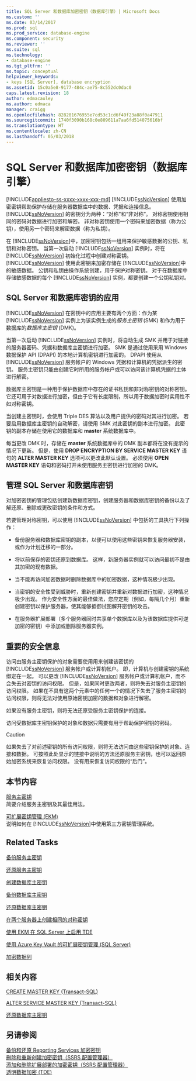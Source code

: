 ```yaml
---
title: SQL Server 和数据库加密密钥（数据库引擎）| Microsoft Docs
ms.custom: ''
ms.date: 03/14/2017
ms.prod: sql
ms.prod_service: database-engine
ms.component: security
ms.reviewer: ''
ms.suite: sql
ms.technology:
- database-engine
ms.tgt_pltfrm: ''
ms.topic: conceptual
helpviewer_keywords:
- keys [SQL Server], database encryption
ms.assetid: 15c0a5e8-9177-484c-ae75-8c552dc0dac0
caps.latest.revision: 18
author: edmacauley
ms.author: edmaca
manager: craigg
ms.openlocfilehash: 828201676955e7cd53c1cd6f49f23a88f0a47911
ms.sourcegitcommit: 1740f3090b168c0e809611a7aa6fd514075616bf
ms.translationtype: HT
ms.contentlocale: zh-CN
ms.lasthandoff: 05/03/2018
---
```

# <a name="sql-server-and-database-encryption-keys-database-engine"></a>SQL Server 和数据库加密密钥（数据库引擎）
[!INCLUDE[appliesto-ss-xxxx-xxxx-xxx-md](../../../includes/appliesto-ss-xxxx-xxxx-xxx-md.md)]
  [!INCLUDE[ssNoVersion](../../../includes/ssnoversion-md.md)] 使用加密密钥帮助保护存储在服务器数据库中的数据、凭据和连接信息。 [!INCLUDE[ssNoVersion](../../../includes/ssnoversion-md.md)] 的密钥分为两种：“对称”和“非对称”。 对称密钥使用相同的密码对数据进行加密和解密。 非对称密钥使用一个密码来加密数据（称为公钥），使用另一个密码来解密数据（称为私钥）。  
  
 在 [!INCLUDE[ssNoVersion](../../../includes/ssnoversion-md.md)]中，加密密钥包括一组用来保护敏感数据的公钥、私钥和对称密钥。 当第一次启动 [!INCLUDE[ssNoVersion](../../../includes/ssnoversion-md.md)] 实例时，将在 [!INCLUDE[ssNoVersion](../../../includes/ssnoversion-md.md)] 初始化过程中创建对称密钥。 [!INCLUDE[ssNoVersion](../../../includes/ssnoversion-md.md)] 使用此密钥来加密存储在 [!INCLUDE[ssNoVersion](../../../includes/ssnoversion-md.md)]中的敏感数据。 公钥和私钥由操作系统创建，用于保护对称密钥。 对于在数据库中存储敏感数据的每个 [!INCLUDE[ssNoVersion](../../../includes/ssnoversion-md.md)] 实例，都要创建一个公钥私钥对。  
  
## <a name="applications-for-sql-server-and-database-keys"></a>SQL Server 和数据库密钥的应用  
 [!INCLUDE[ssNoVersion](../../../includes/ssnoversion-md.md)] 在密钥中的应用主要有两个方面：作为某 [!INCLUDE[ssNoVersion](../../../includes/ssnoversion-md.md)] 实例上为该实例生成的*服务主密钥* (SMK) 和作为用于数据库的*数据库主密钥* (DMK)。  
  
 当第一次启动 [!INCLUDE[ssNoVersion](../../../includes/ssnoversion-md.md)] 实例时，将自动生成 SMK 并用于对链接的服务器密码、凭据和数据库主密钥进行加密。 SMK 是通过使用采用 Windows 数据保护 API (DPAPI) 的本地计算机密钥进行加密的。 DPAPI 使用从 [!INCLUDE[ssNoVersion](../../../includes/ssnoversion-md.md)] 服务帐户的 Windows 凭据和计算机的凭据派生的密钥。 服务主密钥只能由创建它时所用的服务帐户或可以访问该计算机凭据的主体进行解密。  
  
 数据库主密钥是一种用于保护数据库中存在的证书私钥和非对称密钥的对称密钥。 它还可用于对数据进行加密，但由于它有长度限制，所以用于数据加密时实用性不如对称密钥。  
  
 当创建主密钥时，会使用 Triple DES 算法以及用户提供的密码对其进行加密。 若要启用数据库主密钥的自动解密，请使用 SMK 对此密钥的副本进行加密。 此密钥的副本存储在使用它的数据库和 **master** 系统数据库中。  
  
 每当更改 DMK 时，存储在 **master** 系统数据库中的 DMK 副本都将在没有提示的情况下更新。 但是，使用 **DROP ENCRYPTION BY SERVICE MASTER KEY** 语句的 **ALTER MASTER KEY** 选项可以更改此默认设置。 必须使用 **OPEN MASTER KEY** 语句和密码打开未使用服务主密钥进行加密的 DMK。  
  
## <a name="managing-sql-server-and-database-keys"></a>管理 SQL Server 和数据库密钥  
 对加密密钥的管理包括创建新数据库密钥，创建服务器和数据库密钥的备份以及了解还原、删除或更改密钥的条件和方式。  
  
 若要管理对称密钥，可以使用 [!INCLUDE[ssNoVersion](../../../includes/ssnoversion-md.md)] 中包括的工具执行下列操作：  
  
-   备份服务器和数据库密钥的副本，以便可以使用这些密钥来恢复服务器安装，或作为计划迁移的一部分。  
  
-   将以前保存的密钥还原到数据库。 这样，新服务器实例就可以访问最初不是由其加密的现有数据。  
  
-   当不能再访问加密数据时删除数据库中的加密数据，这种情况极少出现。  
  
-   当密钥的安全性受到威胁时，重新创建密钥并重新对数据进行加密，这种情况极少出现。 作为安全性方面的最佳做法，您应定期（例如，每隔几个月）重新创建密钥以保护服务器，使其能够抵御试图解开密钥的攻击。  
  
-   在服务器扩展部署（多个服务器同时共享单个数据库以及为该数据库提供可逆加密的密钥）中添加或删除服务器实例。  
  
## <a name="important-security-information"></a>重要的安全信息  
 访问由服务主密钥保护的对象需要使用用来创建该密钥的 [!INCLUDE[ssNoVersion](../../../includes/ssnoversion-md.md)] 服务帐户或计算机帐户。 即，计算机与创建密钥的系统绑定在一起。 可以更改 [!INCLUDE[ssNoVersion](../../../includes/ssnoversion-md.md)] 服务帐户或计算机帐户，而不会失去对密钥的访问权限。 但是，如果同时更改两者，则将失去对服务主密钥的访问权限。 如果在不具有这两个元素中的任何一个的情况下失去了服务主密钥的访问权限，则将无法对使用原始密钥加密的数据和对象进行解密。  
  
 如果没有服务主密钥，则将无法还原受服务主密钥保护的连接。  
  
 访问受数据库主密钥保护的对象和数据只需要有用于帮助保护密钥的密码。  
  
> [!CAUTION]  
>  如果失去了对前述密钥的所有访问权限，则将无法访问由这些密钥保护的对象、连接和数据。 可按照此处显示的链接中说明的方法还原服务主密钥，也可以返回原始加密系统来恢复访问权限。 没有用来恢复访问权限的“后门”。  
  
## <a name="in-this-section"></a>本节内容  
 [服务主密钥](../../../relational-databases/security/encryption/service-master-key.md)  
 简要介绍服务主密钥及其最佳用法。  
  
 [可扩展密钥管理 &#40;EKM&#41;](../../../relational-databases/security/encryption/extensible-key-management-ekm.md)  
 说明如何在 [!INCLUDE[ssNoVersion](../../../includes/ssnoversion-md.md)]中使用第三方密钥管理系统。  
  
## <a name="related-tasks"></a>Related Tasks  
 [备份服务主密钥](../../../relational-databases/security/encryption/back-up-the-service-master-key.md)  
  
 [还原服务主密钥](../../../relational-databases/security/encryption/restore-the-service-master-key.md)  
  
 [创建数据库主密钥](../../../relational-databases/security/encryption/create-a-database-master-key.md)  
  
 [备份数据库主密钥](../../../relational-databases/security/encryption/back-up-a-database-master-key.md)  
  
 [还原数据库主密钥](../../../relational-databases/security/encryption/restore-a-database-master-key.md)  
  
 [在两个服务器上创建相同的对称密钥](../../../relational-databases/security/encryption/create-identical-symmetric-keys-on-two-servers.md)  
  
 [使用 EKM 在 SQL Server 上启用 TDE](../../../relational-databases/security/encryption/enable-tde-on-sql-server-using-ekm.md)  
  
 [使用 Azure Key Vault 的可扩展密钥管理 (SQL Server)](../../../relational-databases/security/encryption/extensible-key-management-using-azure-key-vault-sql-server.md)  
  
 [加密数据列](../../../relational-databases/security/encryption/encrypt-a-column-of-data.md)  
  
## <a name="related-content"></a>相关内容  
 [CREATE MASTER KEY (Transact-SQL)](../../../t-sql/statements/create-master-key-transact-sql.md)  
  
 [ALTER SERVICE MASTER KEY (Transact-SQL)](../../../t-sql/statements/alter-service-master-key-transact-sql.md)  
  
 [还原数据库主密钥](../../../relational-databases/security/encryption/restore-a-database-master-key.md)  
  
## <a name="see-also"></a>另请参阅  
 [备份和还原 Reporting Services 加密密钥](../../../reporting-services/install-windows/ssrs-encryption-keys-back-up-and-restore-encryption-keys.md)   
 [删除和重新创建加密密钥（SSRS 配置管理器）](../../../reporting-services/install-windows/ssrs-encryption-keys-delete-and-re-create-encryption-keys.md)   
 [添加和删除扩展部署的加密密钥（SSRS 配置管理器）](../../../reporting-services/install-windows/add-and-remove-encryption-keys-for-scale-out-deployment.md)   
 [透明数据加密 (TDE)](../../../relational-databases/security/encryption/transparent-data-encryption.md)  
  
  
